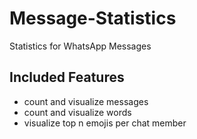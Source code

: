 # Message-Statistics
Statistics for WhatsApp Messages

## Included Features
* count and visualize messages
* count and visualize words
* visualize top n emojis
per chat member